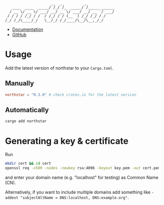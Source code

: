 ```
                     __  __         __
   ____  ____  _____/ /_/ /_  _____/ /_____ ______
  / __ \/ __ \/ ___/ __/ __ \/ ___/ __/ __ `/ ___/
 / / / / /_/ / /  / /_/ / / (__  ) /_/ /_/ / /
/_/ /_/\____/_/   \__/_/ /_/____/\__/\__,_/_/
```

- [Documentation](https://docs.rs/northstar)
- [GitHub](https://github.com/panicbit/northstar)

# Usage

Add the latest version of northstar to your `Cargo.toml`.

## Manually

```toml
northstar = "0.3.0" # check crates.io for the latest version
```

## Automatically

```sh
cargo add northstar
```

# Generating a key & certificate

Run
```sh
mkdir cert && cd cert
openssl req -x509 -nodes -newkey rsa:4096 -keyout key.pem -out cert.pem -days 365
```
and enter your domain name (e.g. "localhost" for testing) as Common Name (CN).

Alternatively, if you want to include multiple domains add something like `-addext "subjectAltName = DNS:localhost, DNS:example.org"`.
